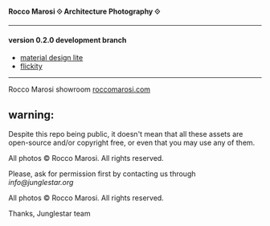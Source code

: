 #### Rocco Marosi ⟐ Architecture Photography ⟐
- - - -

#### version 0.2.0 development branch
- [material design lite](http://www.getmdl.io/started/index.html#download)
- [flickity](http://flickity.metafizzy.co/)

- - - -

Rocco Marosi showroom [roccomarosi.com](http://roccomarosi.com)


## warning:

Despite this repo being public, it doesn't mean that all these assets are open-source and/or copyright free, or even that you may use any of them.

All photos © Rocco Marosi. All rights reserved.

Please, ask for permission first by contacting us through _info@junglestar.org_

All photos © Rocco Marosi. All rights reserved.

Thanks, Junglestar team
